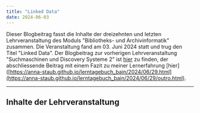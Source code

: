 ```yaml
---
title: "Linked Data"
date: 2024-06-03
---
```

Dieser Blogbeitrag fasst die Inhalte der dreizehnten und letzten Lehrveranstaltung des Moduls "Bibliotheks- und Archivinformatik" zusammen. Die Veranstaltung fand am 03. Juni 2024 statt und trug den Titel "Linked Data".
Der Blogbeitrag zur vorherigen Lehrveranstaltung "Suchmaschinen und Discovery Systeme 2" ist [hier](https://anna-staub.github.io/lerntagebuch_bain/2024/05/21/suchmaschinen_discovery_systeme_2.html) zu finden, der abschliessende Beitrag mit einem Fazit zu meiner Lernerfahrung [hier]([https://anna-staub.github.io/lerntagebuch_bain/2024/06/29.html](https://anna-staub.github.io/lerntagebuch_bain/2024/06/29/outro.html).

-----

Inhalte der Lehrveranstaltung
- 

